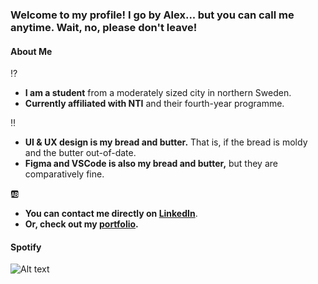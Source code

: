 ### Welcome to my profile! I go by Alex... but you can call me anytime. Wait, no, please don't leave!

#### About Me
:interrobang: 
- **I am a student** from a moderately sized city in northern Sweden. 
- **Currently affiliated with NTI** and their fourth-year programme.

:bangbang: 
- **UI & UX design is my bread and butter.** That is, if the bread is moldy and the butter out-of-date.
- **Figma and VSCode is also my bread and butter,** but they are comparatively fine.

:ab: 
- **You can contact me directly on [LinkedIn](https://www.linkedin.com/in/alexander-donev-heino-56ab13292/)**.
- **Or, check out my [portfolio](https://alex-mp4.github.io/Alex-mp4/).**

#### Spotify
![Alt text](https://spotify-recently-played-readme.vercel.app/api?user=zip123zap)